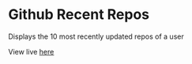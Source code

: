 # Github Recent Repos
 Displays the 10 most recently updated repos of a user
 
View live [here](https://chrislrogers.github.io/github_recent_repos/)